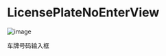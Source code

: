 # LicensePlateNoEnterView
![image](https://upload-images.jianshu.io/upload_images/2232112-181fd10d07683e81.gif)

车牌号码输入框
